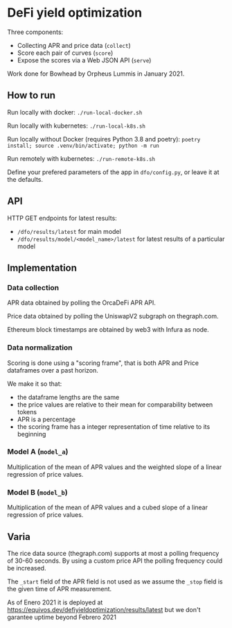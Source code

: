 # DeFi yield optimization

Three components:

- Collecting APR and price data (`collect`)
- Score each pair of curves (`score`)
- Expose the scores via a Web JSON API (`serve`)

Work done for Bowhead by Orpheus Lummis in January 2021.


## How to run

Run locally with docker: `./run-local-docker.sh`

Run locally with kubernetes: `./run-local-k8s.sh`

Run locally without Docker (requires Python 3.8 and poetry): `poetry install; source .venv/bin/activate; python -m run`

Run remotely with kubernetes: `./run-remote-k8s.sh`

Define your prefered parameters of the app in `dfo/config.py`, or leave it at the defaults.


## API

HTTP GET endpoints for latest results:

- `/dfo/results/latest` for main model
- `/dfo/results/model/<model_name>/latest` for latest results of a particular model


## Implementation

### Data collection

APR data obtained by polling the OrcaDeFi APR API.

Price data obtained by polling the UniswapV2 subgraph on thegraph.com.

Ethereum block timestamps are obtained by web3 with Infura as node.


### Data normalization

Scoring is done using a "scoring frame", that is both APR and Price dataframes over a past horizon.

We make it so that:

- the dataframe lengths are the same
- the price values are relative to their mean for comparability between tokens
- APR is a percentage
- the scoring frame has a integer representation of time relative to its beginning

### Model A (`model_a`)

Multiplication of the mean of APR values and the weighted slope of a linear regression of price values.

### Model B (`model_b`)

Multiplication of the mean of APR values and a cubed slope of a linear regression of price values.


## Varia

The rice data source (thegraph.com) supports at most a polling frequency of 30-60 seconds. By using a custom price API the polling frequency could be increased.

The `_start` field of the APR field is not used as we assume the `_stop` field is the given time of APR measurement.

As of Enero 2021 it is deployed at https://equivos.dev/defiyieldoptimization/results/latest but we don't garantee uptime beyond Febrero 2021